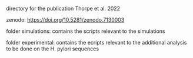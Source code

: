 directory for the publication Thorpe et al. 2022

zenodo: https://doi.org/10.5281/zenodo.7130003


folder simulations: contains the scripts relevant to the simulations

folder experimental: contains the ecripts relevant to the additional analysis to be done on the H. pylori sequences
